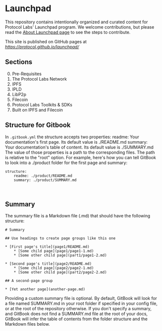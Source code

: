 # Launchpad
This repository contains intentionally organized and curated content for Protocol Labs' Launchpad program.
We welcome contributions, but please read the [About Launchpad page](https://github.com/protocol/launchpad/blob/main/docs/about-launchpad.md) to see the steps to contribute.

This site is published on GitHub pages at *https://protocol.github.io/launchpad/*

## Sections
0. Pre-Requisites
1. The Protocol Labs Network
2. IPFS
3. IPLD
4. LibP2p
5. Filecoin
6. Protocol Labs Toolkits & SDKs
7. Built on IPFS and Filecoin


## Structure‌ for Gitbook
In `.gitbook.yml` the structure accepts two properties:‌
readme: Your documentation's first page. Its default value is ./README.md
summary: Your documentation's table of content. Its default value is ./SUMMARY.md
The value of those properties is a path to the corresponding files. The path is relative to the "root" option. For example, here's how you can tell GitBook to look into a ./product folder for the first page and summary:

```
structure:  
    readme: ./product/README.md
    summary: ./product/SUMMARY.md
```
​
## Summary‌
The summary file is a Markdown file (.md) that should have the following structure:

```
‌# Summary​

## Use headings to create page groups like this one​

* [First page's title](page1/README.md)    
    * [Some child page](page1/page1-1.md)    
    * [Some other child page](part1/page1-2.md)

* [Second page's title](page2/README.md)    
    * [Some child page](page2/page2-1.md)    
    * [Some other child page](part2/page2-2.md)    

## A second-page group​

* [Yet another page](another-page.md)
```

Providing a custom summary file is optional. By default, GitBook will look for a file named SUMMARY.md in your root folder if specified in your config file, or at the root of the repository otherwise.
If you don't specify a summary, and GitBook does not find a SUMMARY.md file at the root of your docs, GitBook will infer the table of contents from the folder structure and the Markdown files below.‌
